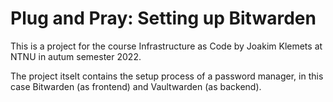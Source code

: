 # Plug and Pray: Setting up Bitwarden

This is a project for the course Infrastructure as Code by Joakim Klemets at NTNU in autum semester 2022. 

The project itselt contains the setup process of a password manager, in this case Bitwarden (as frontend) and Vaultwarden (as backend).   

